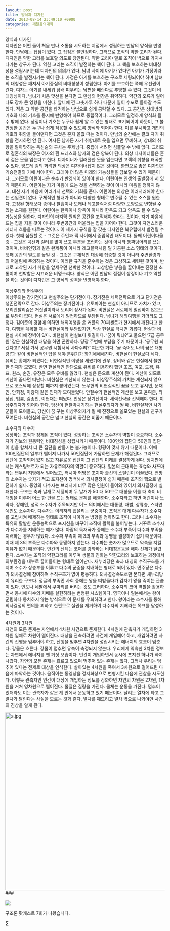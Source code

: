 ```yaml
---
layout: post
title: 양식과 디자인
date: 2013-08-14 23:49:10 +0900
categories: 깨달음의대화
---
```

양식과 디자인    
디자인은 어떤 둘이 처음 만나 소통을 시도하는 지점에서 성립하는 만남의 양식을 반영한다. 만남에는 접점이 있다. 그 접점은 불안정하다. 그러므로 조직의 약한 고리가 된다. 디자인은 약한 고리를 보호할 의도로 창안된다. 약한 고리야 말로 조직이 밖으로 가지쳐 나가는 창구가 된다. 약한 고리는 조직이 발전하는 핵이 된다. 그 핵을 보호하는 비대칭성을 성립시키는데 디자인의 의의가 있다. 남녀 사이에 아기가 있다면 아기가 가정이라는 조직을 발전시키는 핵이 된다. 가정은 아기를 보호하는 구조로 세팅되어야 하며 남녀의 대칭성은 깨져서 아기중심의 비대칭성이 성립한다. 아기를 보호하는 쪽에 우선권이 간다. 여자는 아기를 내세워 담배 피우려는 남편을 베란다로 추방할 수 있다. 그것이 비대칭성이다. 남녀가 처음 맞선을 본다면 그 만남의 현장은 취약하다. 약간의 오류가 일어나도 장차 큰 영향을 미친다. 앞니에 낀 고춧가루 하나 때문에 일이 수포로 돌아갈 수도 있다. 적은 그 약한 공간을 타격하는 방법으로 쉽게 공략할 수 있다. 그 공간은 상대방의 기호와 나의 기호를 동시에 반영해야 하므로 중립적이다. 그러므로 일정하게 양식화 될 수 밖에 없다. 상징이나 기호는 누구나 쉽게 알 수 있는 형태로 표기되어야 하듯이, 그 불안정한 공간은 누구나 쉽게 적응할 수 있도록 양식화 되어야 한다. 이를 무시하고 개인의 기호와 취향을 들이댄다면 그것은 혼자 꼴값 떠는 것이다. 만남의 순간에는 결코 자기 취향을 전시하면 안 된다. 여자든 남자든 자기 취향대로 옷을 입으면 무례하고, 상대의 취향을 알아맞히는 독심술의 구사는 주제넘다. 중립에 서려면 심플할 수 밖에 없다. 그러므로 결혼식의 복장은 여자의 흰 드레스와 남자의 검은 양복이 된다. 의상 디자이너들은 흔히 검은 옷을 입는다고 한다. 디자이너가 컬러풀한 옷을 입는다면 고객의 취향을 왜곡할 수 있다. 앙드레 김의 화려한 의상은 디자이너답지 않은 것이다. 한편으로 좋은 디자인은 기승전결의 기에 서야 한다. 그래야 더 많은 미래의 가능성들을 담보할 수 있기 때문이다. 그러므로 어린이다운 순수가 반영되어 있어야 한다. 어린이는 인생의 출발점에 서 있기 때문이다. 어린이는 자기 마음에 드는 것을 선택하는 것이 아니라 마음을 정하지 않고, 대신 자기 마음에 여러가지 선택의 기회를 준다. 어린이는 의상은 이러저러해야 한다는 선입견이 없다. 구체적인 형내가 아니라 다양한 형태로 변주될 수 있는 소스를 원한다. 고정된 형태보다 종이나 찰흙이나 모래나 레고블럭처럼 다양한 모양으로 변형될 수 있는 소재를 원한다. 어린이는 한옥이나 양옥이 아니라 한옥도 되고 양옥도 될 수 있는 가능성을 원한다. 디자인의 마지막 원칙은 공간을 조직해야 한다는 것이다. 자기 마음에 드는 집을 지을 것이 아니라 주변공간과 어울리는 집을 지어야 한다. 그것이 자연스러운 에너지 흐름을 따르는 것이다. 이 세가지 규칙을 잘 갖춘 디자인은 북유럽에서 발견될 수 있다. 첫째 심플할 것 - 그것은 주인과 객 사이에서 중립적인 태도이다. 둘째 어린이다울 것 - 그것은 곡선과 컬러를 많이 쓰고 부분을 조립하는 것이 아니라 통짜덩어리를 쓰는 것이며, 바비인형과 같은 완제품이 아니라 레고블럭처럼 덜 가공된 소스 형태의 것이다. 셋째 공간의 밀도를 높일 것 - 그것은 구체적인 대상에 집중할 것이 아니라 주변환경과의 어울림에 주의하는 것이다. 이러한 규칙을 준수하는 것은 고상하고 세련된 것이며, 반대로 고착된 자기 취향을 앞세우면 천박한 것이다. 고상함은 낳음을 끌어내는 진정한 소통이며 천박함은 시끄러운 비명소리다. 양식은 어떤 만남의 접점이 상징이나 기호 역할을 하는 것이며 디자인은 그 양식의 성격을 반영해야 한다. 


  


이상주의와 현실주의    
이상주의는 장기전이고 현실주의는 단기전이다. 장기전은 세력전략으로 가고 단기전은 생존전략으로 간다. 이상주의는 장기전이다. 유토피아는 현실이 아니므로 가치가 있고, 오리엔탈리즘은 거짓말이라서 도리어 장사가 된다. 비현실은 서로에게 밀접하지 않으므로 부담이 없다. 현실은 서로에게 밀접하므로 부담된다. 남녀가 해외여행을 가더라도 그렇다. 김어준의 경험에 의하면 해외여행을 온 커플의 70퍼센트가 현지에서 깨진다고 한다. 여행을 계획할 때는 비현실이라 부담없지만, 막상 현실로 닥치면 괴롭다. 현실과 비현실 사이에 장벽이 있다. 비현실이 현실보다 윗길이다. ‘꿈이 뭐냐?’고 물으면 ‘7급 공무원’ 같은 현실적인 대답을 하면 곤란하다. 당장 주변에 부담을 주기 때문이다. ‘공무원 되겠다고? 서점 가서 공무원 시험서적 사다주랴?’ 피곤한 거다. ‘곧 죽어도 나의 꿈은 대통령!’과 같이 비현실적인 답을 해야 분위기가 화기애애해진다. 비현실이 현실보다 세다. 유비는 황제가 되겠다는 비현실적인 야망을 세웠기에 관우, 장비와 같은 현실에서 쓸만한 인재가 모였다. 반면 현실적인 판단으로 유비를 이용하려 했던 조조, 여포, 도겸, 유표, 원소, 손권, 유장은 모두 유비를 잃었다. 현실은 돈으로 계산이 된다. 계산이 되므로 계산이 끝나면 떠난다. 비현실은 계산되지 않는다. 비상장주식의 가치는 계산되지 않으므로 코스닥에 상장할 때까지 붙어있는다. 노무현의 비현실적인 꿈을 보고 유시민, 문재인, 안희정, 이광재 같은 인재가 모여들었다. 안철수의 현실적인 계산을 보고 윤여준, 최장집, 법륜, 김종인, 이헌재는 떠났다. 인생은 장기전이다. 세력전략을 선택해야 한다. 이상주의자가 되어야 한다. 당신이 현찰박치기하는 현실주의자가 될 때, 비현실적인 사기꾼들이 모여들고, 당신이 꿈 꾸는 이상주의자가 될 때 진정으로 쓸모있는 현실의 친구가 모여든다. 비현실의 공간은 넓고 현실의 공간은 비좁기 때문이다. 


  


소수자와 다수자    
성장하는 조직과 정체된 조직이 있다. 성장하는 조직은 소수자의 역할이 중요하다. 소수자가 진보의 원동력인 비대칭성을 성립시키기 때문이다. 100인의 집단과 50인의 집단이 힘을 합쳐서 더 큰 집단을 만들기는 불가능이다. 형평이 맞지 않기 때문이다. 이때 100인집단의 일부가 떨어져 나가서 50인집단에 가담하면 문제가 해결된다. 그러므로 집단에 고착되어 있지 않고 자유로운 집단이 그 집단의 미래를 결정하게 된다. 정치판에서는 캐스팅보트가 되는 자유주의자의 역할이 중요하다. 일본의 근대화는 죠슈와 사쯔마라는 변두리 지방에서 일어났고, 러시아 혁명은 조지아 출신의 스탈린이 이끌었다. 변방의 소수자는 숫자가 적고 포지션이 명백해서 의사결정이 쉽기 때문에 조직의 핵으로 발전하기 쉽다. 중앙의 다수자는 브리지에 너무 많은 인원이 들어와 있어서 의사결정에 실패한다. 구조는 축과 날개로 세팅되며 두 날개가 50 대 50으로 대칭을 이룰 때 축이 비대칭을 이루어 어느 한 편을 드는 형태로 문제를 해결한다. 소수자라고 하면 어린이나 노약자, 장애인, 성적 소수자가 주목되지만 어느 의미에서는 대통령, 재벌, 상류층, 스타연예인도 소수자다. 다수자는 이리저리 휩쓸리는 군중이다. 조직은 대개 다수자가 소수자를 고립시켜 배제하는 형태로 조직이 나아가는 방향을 정하려고 한다. 그러나 소수자는 특유의 활발한 운동능력으로 포지션을 바꾸어 조직에 활력을 불어넣는다. 거꾸로 소수자가 다수자를 지배하는 예가 많다. 아랍의 독재국가 중에는 소수파 부족이 다수파 부족을 지배하는 경우가 많았다. 소수파 부족이 제 3의 부족과 동맹을 결성하기 쉽기 때문이다. 이때 제 3의 부족은 다수파와 동맹하지 않는다. 다수파는 숫자가 많으므로 약속을 지킬 이유가 없기 때문이다. 인간의 신체는 코어를 강화하는 비대칭운동을 해야 신체가 달련된다. 소수자는 조직의 약한고리를 이루며 생물의 진화는 약한고리의 보호하는 과정에서 외부환경을 내부로 끌어들이는 형태로 일어난다. 새누리당은 축과 대칭의 수직구조를 가지며 소수가 상층부를 이루고 다수의 군중을 지배하는 형태로 되어 있다. 민주당은 다수가 의사결정에 참여하며 수직구조가 없이 평등하다. 의사결정속도로만 본다면 새누리당이 유리한 구조다. 정글의 부족민 사회 중에는 왕을 떠받들다가 갑자기 왕을 죽이는 관습이 있다. 인도나 네팔에서 쿠마리를 버리는 것도 그러하다. 소수자의 코어 역할을 활용하면서 동시에 다수의 지배를 실현하려는 변형된 시스템이다. 영국이나 일본에서는 왕이 군림하나 통치하지 않는 방식으로 이 문제를 우회하려고 한다. 왕이라는 소수자를 통해 의사결정의 편의를 꾀하고 한편으로 실권을 제거하여 다수자의 지배라는 목표를 달성하는 것이다. 


  


4차원과 3차원    
자연의 모든 존재는 자연에서 4차원 사건으로 존재한다. 4차원에 관측자가 개입하면 3차원 입체로 차원이 떨어진다. 대상을 관측하려면 사건에 개입해야 하고, 개입하려면 사건의 진행을 멈추어야 하고, 진행을 멈추면 4차원을 성립시키는 에너지의 흐름이 멈춘다. 강물은 흐른다. 강물이 멈추면 유속이 측정되지 않는다. 우리에게 익숙한 3차원 정보는 자연에서 에너지를 뺀 거짓 모습이다. 인간이 개입하면서 동시에 포지션 하나가 빠져나갔다. 자연의 모든 존재는 흐르고 있으며 멈추어 있는 존재는 없다. 그러나 우리는 멈추어 있다는 전제로 대상을 인식한다. 살아있는 4차원을 죽여서 3차원으로 떨어뜨린 다음에 파악하는 것이다. 움직이는 동영상을 정지화상으로 변형시킨 다음에 관찰을 시도한다. 이렇듯 관측자인 인간이 대상에 개입하는 정도를 강화하면 자연의 차원은 2차원, 1차원을 거쳐 영차원으로 떨어진다. 물질은 질량을 가진다. 물체는 운동을 가진다. 멈추어 있더라도 이는 관측자가 같은 계 안에서 운동하고 있기 때문이다. 달리는 열차에 타고 그 열차가 달린다는 사실을 모르는 것과 같다. 열차를 깨뜨리고 열차 밖으로 나와야만 사건의 진상을 알게 된다. 



 <img alt="a.jpg" src="assets/attach/images/198/940/378/a.jpg" width="640" height="561" /> ###


  




<p align="left">
  <a href="gujo_podcast/378268"><img src="http://gujoron.com/images/board_pod.gif" /> <br /></a> 
  
  <p>
  </p>구조론 팟캐스트 7회가 나왔습니다. 
  
  <p>
  </p>
  
  <p>
    <b>∑</b> <br /><br />
  </p>
  
  <p>
  </p>
  
  <p>
  </p>
  
  <p>
  </p>
  
  <p>
  </p>
  
  <p>
  </p>
  
  <p>
  </p>
  
  <p>
  </p>
  
  <p>
  </p>
  
  <p>
  </p>
  
  <p>
  </p>
  
  <p>
  </p>
  
  <p>
  </p>
  
  <p>
  </p>
  
  <p>
  </p>
  
  <p>
  </p>
</p>
